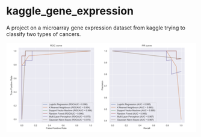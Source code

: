 # kaggle_gene_expression
A project on a microarray gene expression dataset from kaggle trying to classify two types of cancers. 


![alt text](gene_results_roc_pr.png "ROC and PR curves for the classifiers")
